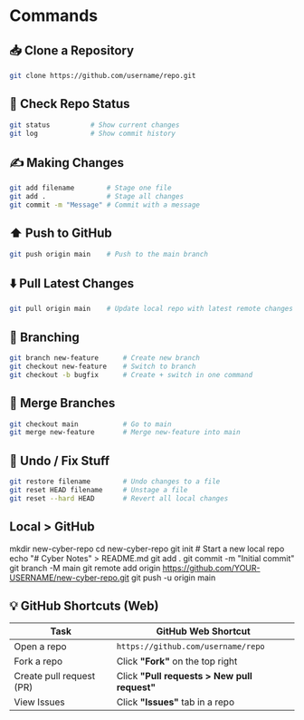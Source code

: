 # Commands

## 📥 Clone a Repository
```bash
git clone https://github.com/username/repo.git
```

## 🔄 Check Repo Status
```bash
git status          # Show current changes
git log             # Show commit history
```

## ✍️ Making Changes
```bash
git add filename        # Stage one file
git add .               # Stage all changes
git commit -m "Message" # Commit with a message
```

## ⬆️ Push to GitHub
```bash
git push origin main    # Push to the main branch
```

## ⬇️ Pull Latest Changes
```bash
git pull origin main    # Update local repo with latest remote changes
```

## 🌿 Branching
```bash
git branch new-feature      # Create new branch
git checkout new-feature    # Switch to branch
git checkout -b bugfix      # Create + switch in one command
```

## 🔀 Merge Branches
```bash
git checkout main           # Go to main
git merge new-feature       # Merge new-feature into main
```

## 🧹 Undo / Fix Stuff
```bash
git restore filename        # Undo changes to a file
git reset HEAD filename     # Unstage a file
git reset --hard HEAD       # Revert all local changes
```

## Local > GitHub
mkdir new-cyber-repo
cd new-cyber-repo
git init                             # Start a new local repo
echo "# Cyber Notes" > README.md
git add .
git commit -m "Initial commit"
git branch -M main
git remote add origin https://github.com/YOUR-USERNAME/new-cyber-repo.git
git push -u origin main


## 💡 GitHub Shortcuts (Web)

| Task                     | GitHub Web Shortcut                                 |
|--------------------------|-----------------------------------------------------|
| Open a repo              | `https://github.com/username/repo`                 |
| Fork a repo              | Click **"Fork"** on the top right                  |
| Create pull request (PR) | Click **"Pull requests > New pull request"**       |
| View Issues              | Click **"Issues"** tab in a repo                   |
